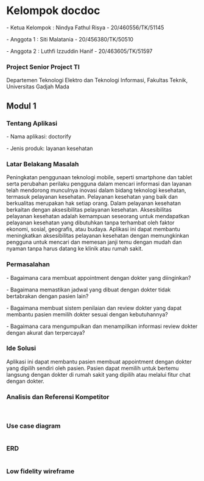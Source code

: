 <h1> Kelompok docdoc </h1> 
<p>- Ketua Kelompok : Nindya Fathul Risya - 20/460556/TK/51145</p>
<p>- Anggota 1 : Siti Malatania - 20/456380/TK/50510</p>
<p>- Anggota 2 : Luthfi Izzuddin Hanif - 20/463605/TK/51597</p>

<h3> Project Senior Project TI </h3>
<p>Departemen Teknologi Elektro dan Teknologi Informasi, Fakultas Teknik, Universitas Gadjah Mada</p>

<h2> Modul 1 </h2>
<h3> Tentang Aplikasi </h3>
<p> - Nama aplikasi: doctorify </p>
<p> - Jenis produk: layanan kesehatan</p>

<h3> Latar Belakang Masalah </h3>
<p> Peningkatan penggunaan teknologi mobile, seperti smartphone dan tablet serta
perubahan perilaku pengguna dalam mencari informasi dan layanan telah mendorong
munculnya inovasi dalam bidang teknologi kesehatan, termasuk pelayanan kesehatan.
Pelayanan kesehatan yang baik dan berkualitas merupakan hak setiap orang. Dalam
pelayanan kesehatan berkaitan dengan aksesibilitas pelayanan kesehatan. Aksesibilitas
pelayanan kesehatan adalah kemampuan seseorang untuk mendapatkan pelayanan
kesehatan yang dibutuhkan tanpa terhambat oleh faktor ekonomi, sosial, geografis, atau
budaya. Aplikasi ini dapat membantu meningkatkan aksesibilitas pelayanan kesehatan
dengan memungkinkan pengguna untuk mencari dan memesan janji temu dengan
mudah dan nyaman tanpa harus datang ke klinik atau rumah sakit. </p>

<h3> Permasalahan </h3>
<p> - Bagaimana cara membuat appointment dengan dokter yang diinginkan?</p>
<p> - Bagaimana memastikan jadwal yang dibuat dengan dokter tidak bertabrakan
dengan pasien lain?</p>
<p> - Bagaimana membuat sistem penilaian dan review dokter yang dapat membantu
pasien memilih dokter sesuai dengan kebutuhannya?</p>
<p> - Bagaimana cara mengumpulkan dan menampilkan informasi review dokter
dengan akurat dan terpercaya?</p>

<h3> Ide Solusi </h3>
<p> Aplikasi ini dapat membantu pasien membuat appointment dengan dokter yang dipilih
sendiri oleh pasien. Pasien dapat memilih untuk bertemu langsung dengan dokter di
rumah sakit yang dipilih atau melalui fitur chat dengan dokter.</p>

<h3> Analisis dan Referensi Kompetitor </h3>
<img src="analisis-kompetitor/halodoc.jpg" class="img-responsive" alt="">
<img src="analisis-kompetitor/alodokter.jpg" class="img-responsive" alt="">
<img src="analisis-kompetitor/klikdokter.jpg" class="img-responsive" alt="">

<h3> Use case diagram </h3>
<img src="modul2/use case.jpg" class="img-responsive" alt="">

<h3> ERD </h3>
<img src="modul2/ERD.jpg" class="img-responsive" alt="">

<h3> Low fidelity wireframe </h3>
<img src="modul2/lofi (1).jpg" class="img-responsive" alt="">
<img src="modul2/lofi (2).jpg" class="img-responsive" alt="">
<img src="modul2/lofi (3).jpg" class="img-responsive" alt="">
<img src="modul2/lofi (4).jpg" class="img-responsive" alt="">
<img src="modul2/lofi (5).jpg" class="img-responsive" alt="">
<img src="modul2/lofi (6).jpg" class="img-responsive" alt="">
<img src="modul2/lofi (7).jpg" class="img-responsive" alt="">
